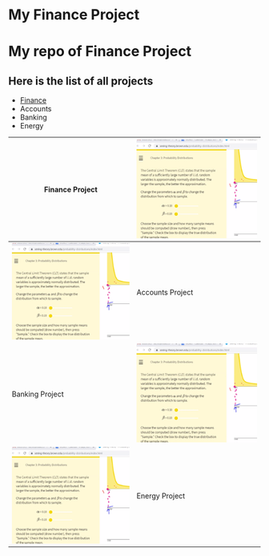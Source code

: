 # My Finance Project

# My repo of Finance Project

## Here is the list of all projects
- [Finance](https://github.com/v-rao/demo/tree/master/finance-project "Finance")
- Accounts
- Banking
- Energy


| Finance Project |  [![Finance](https://raw.githubusercontent.com/fareed37/MachineLearningPractice/master/images/Capture.PNG "Finance")](https://raw.githubusercontent.com/fareed37/MachineLearningPractice/master/images/Capture.PNG "Finance") |
| ------------ | ------------ |
| [![Banking](https://raw.githubusercontent.com/fareed37/MachineLearningPractice/master/images/Capture.PNG "Banking")](https://raw.githubusercontent.com/fareed37/MachineLearningPractice/master/images/Capture.PNG "Banking")  |  Accounts Project |
| Banking Project | [![Banking Project](https://raw.githubusercontent.com/fareed37/MachineLearningPractice/master/images/Capture.PNG "Banking Project")](https://raw.githubusercontent.com/fareed37/MachineLearningPractice/master/images/Capture.PNG "Banking Project")  |
|  [![Energy Project](https://raw.githubusercontent.com/fareed37/MachineLearningPractice/master/images/Capture.PNG "Energy Project")](https://raw.githubusercontent.com/fareed37/MachineLearningPractice/master/images/Capture.PNG "Energy Project") |Energy Project  |
